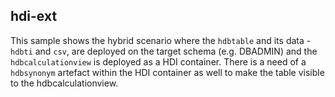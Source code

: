 ## hdi-ext

This sample shows the hybrid scenario where the `hdbtable` and its data - `hdbti` and `csv`, are deployed on the target schema 
(e.g. DBADMIN) and the `hdbcalculationview` is deployed as a HDI container.
There is a need of a `hdbsynonym` artefact within the HDI container as well to make the table visible to the hdbcalculationview.
